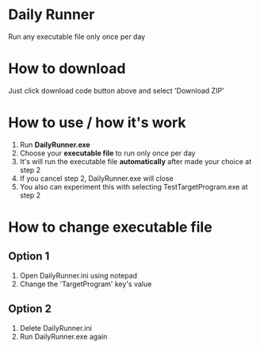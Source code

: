 # Daily Runner
 Run any executable file only once per day
# How to download
 Just click download code button above and select 'Download ZIP'
# How to use / how it's work
 1. Run **DailyRunner.exe**
 2. Choose your **executable file** to run only once per day
 3. It's will run the executable file **automatically** after made your choice at step 2
 4. If you cancel step 2, DailyRunner.exe will close
 5. You also can experiment this with selecting TestTargetProgram.exe at step 2
# How to change executable file
 ## Option 1
  1. Open DailyRunner.ini using notepad
  2. Change the 'TargetProgram' key's value
 ## Option 2
  1. Delete DailyRunner.ini
  2. Run DailyRunner.exe again